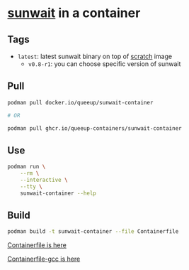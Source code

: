 # [sunwait](https://github.com/risacher/sunwait) in a container

## Tags

- `latest`: latest sunwait binary on top of [scratch](https://hub.docker.com/_/scratch) image
  - `v0.8-r1`: you can choose specific version of sunwait

## Pull

```bash
podman pull docker.io/queeup/sunwait-container

# OR

podman pull ghcr.io/queeup-containers/sunwait-container
```

## Use

```bash
podman run \
    --rm \
    --interactive \
    --tty \
    sunwait-container --help
```

## Build

```bash
podman build -t sunwait-container --file Containerfile
```

[Containerfile is here](https://github.com/queeup-containers/sunwait-container/blob/main/Containerfile)

[Containerfile-gcc is here](https://github.com/queeup-containers/sunwait-container/blob/main/Containerfile-gcc)
